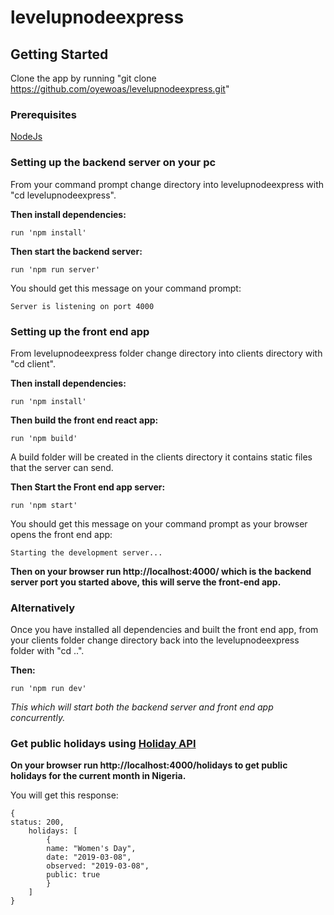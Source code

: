 # levelupnodeexpress


## Getting Started

Clone the app by running "git clone https://github.com/oyewoas/levelupnodeexpress.git"

### Prerequisites

[NodeJs](https://nodejs.org/en/download/)

### Setting up the backend server on your pc

From your command prompt change directory into levelupnodeexpress with "cd levelupnodeexpress".

**Then install dependencies:**
```
run 'npm install' 
```

**Then start the backend server:**
```
run 'npm run server' 
```

You should get this message on your command prompt:
```
Server is listening on port 4000
```

### Setting up the front end app

From levelupnodeexpress folder change directory into clients directory with "cd client".

**Then install dependencies:**
```
run 'npm install' 
```

**Then build the front end react app:**
```
run 'npm build' 
```

A build folder will be created in the clients directory it contains static files that the server can send.

**Then Start the Front end app server:**
```
run 'npm start' 
```

You should get this message on your command prompt as your browser opens the front end app:

```
Starting the development server...
```

**Then on your browser run http://localhost:4000/ which is the backend server port you started above, this will serve the front-end app.**

### Alternatively

Once you have installed all dependencies and built the front end app, from your clients folder change directory back into the levelupnodeexpress folder with "cd ..".

**Then:**

```
run 'npm run dev' 
```

*This which will start both the backend server and front end app concurrently.*


### Get public holidays using [Holiday API](https://holidayapi.com/)

**On your browser run http://localhost:4000/holidays to get public holidays for the current month in Nigeria.**

You will get this response:
```
{
status: 200,
    holidays: [
        {
        name: "Women's Day",
        date: "2019-03-08",
        observed: "2019-03-08",
        public: true
        }
    ]
}
```